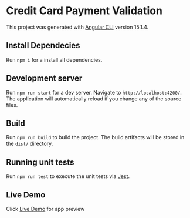 # Credit Card Payment Validation

This project was generated with [Angular CLI](https://github.com/angular/angular-cli) version 15.1.4.

## Install Dependecies

Run `npm i` for a install all dependencies.

## Development server

Run `npm run start` for a dev server. Navigate to `http://localhost:4200/`. The application will automatically reload if you change any of the source files.

## Build

Run `npm run build` to build the project. The build artifacts will be stored in the `dist/` directory.

## Running unit tests

Run `npm run test` to execute the unit tests via [Jest](https://jestjs.io/).

## Live Demo

Click [Live Demo](https://tiger-web.web.app/) for app preview

